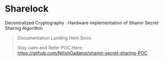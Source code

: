 # Sharelock
Decentralized Cryptography : Hardware implementation of Shamir Secret Sharing Algorithm

> Documentation Landing Here Soon
> 
> Stay calm and Refer POC Here: https://github.com/NitishGadangi/shamir-secret-sharing-POC
